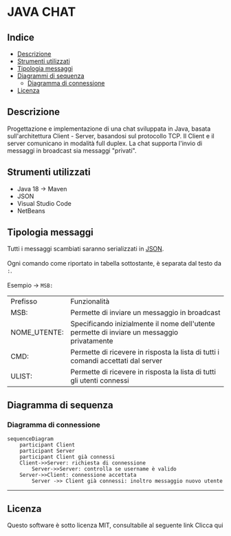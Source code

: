# JAVA CHAT
## Indice
- <a href="#Descrizione">Descrizione</a>
- <a href="#Strumenti">Strumenti utilizzati</a>
- <a href="#TipM">Tipologia messaggi</a>
- <a href="#Seq">Diagrammi di sequenza</a>
  - <a href="#conn">Diagramma di connessione</a>
- <a href="#Lic">Licenza</a>

## <a name="Descrizione">Descrizione</a>
Progettazione e implementazione di una chat sviluppata in Java, basata sull'architettura Client - Server, basandosi sul protocollo TCP. Il Client e il server comunicano in modalità full duplex. La chat supporta l'invio di messaggi in broadcast sia messaggi "privati".

## <a name="Strumenti">Strumenti utilizzati</a>
- Java 18 -> Maven
- JSON 
- Visual Studio Code
- NetBeans

## <a name="TipM">Tipologia messaggi</a>
Tutti i messaggi scambiati saranno serializzati in <a href="https://www.json.org/json-it.html">JSON</a>.<br><br>
Ogni comando come riportato in tabella sottostante, è separata dal testo da `:`.<br><br>
Esempio -> `MSB:`

<table>
  <tr>
     <td>Prefisso</td>
     <td>Funzionalità</td>
   </tr>
   <tr>
   <td>MSB:</td>
     <td>Permette di inviare un messaggio in broadcast</td>
   </tr>
      <tr>
   <td>NOME_UTENTE:</td>
     <td>Specificando inizialmente il nome dell'utente permette di inviare un messaggio privatamente</td>
   </tr>
      <td>CMD:</td>
     <td>Permette di ricevere in risposta la lista di tutti i comandi accettati dal server</td>
   </tr>
      <td>ULIST:</td>
     <td>Permette di ricevere in risposta la lista di tutti gli utenti connessi</td>
   </tr>
</table>

## <a name="Seq">Diagramma di sequenza</a>
### <a name="conn">Diagramma di connessione</a>
```mermaid
sequenceDiagram
    participant Client
    participant Server
    participant Client già connessi
    Client->>Server: richiesta di connessione
        Server->>Server: controlla se username è valido
    Server->>Client: connessione accettata
        Server ->> Client già connessi: inoltro messaggio nuovo utente
```
---

## <a name="Lic">Licenza</a>
Questo software è sotto licenza MIT, consultabile al seguente link <a herf="https://mit-license.org/">Clicca qui</a>

